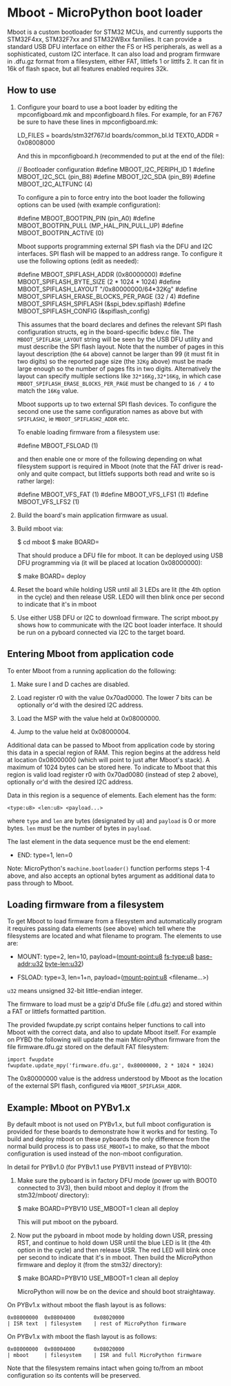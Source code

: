 Mboot - MicroPython boot loader
===============================

Mboot is a custom bootloader for STM32 MCUs, and currently supports the
STM32F4xx, STM32F7xx and STM32WBxx families.  It can provide a standard USB DFU
interface on either the FS or HS peripherals, as well as a sophisticated, custom I2C
interface.  It can also load and program firmware in .dfu.gz format from a
filesystem, either FAT, littlefs 1 or littlfs 2.
It can fit in 16k of flash space, but all features enabled requires 32k.

How to use
----------

1. Configure your board to use a boot loader by editing the mpconfigboard.mk
   and mpconfigboard.h files.  For example, for an F767 be sure to have these
   lines in mpconfigboard.mk:

    LD_FILES = boards/stm32f767.ld boards/common_bl.ld
    TEXT0_ADDR = 0x08008000

   And this in mpconfigboard.h (recommended to put at the end of the file):

    // Bootloader configuration
    #define MBOOT_I2C_PERIPH_ID 1
    #define MBOOT_I2C_SCL (pin_B8)
    #define MBOOT_I2C_SDA (pin_B9)
    #define MBOOT_I2C_ALTFUNC (4)

   To configure a pin to force entry into the boot loader the following
   options can be used (with example configuration):

    #define MBOOT_BOOTPIN_PIN (pin_A0)
    #define MBOOT_BOOTPIN_PULL (MP_HAL_PIN_PULL_UP)
    #define MBOOT_BOOTPIN_ACTIVE (0)

   Mboot supports programming external SPI flash via the DFU and I2C
   interfaces.  SPI flash will be mapped to an address range.  To
   configure it use the following options (edit as needed):

    #define MBOOT_SPIFLASH_ADDR (0x80000000)
    #define MBOOT_SPIFLASH_BYTE_SIZE (2 * 1024 * 1024)
    #define MBOOT_SPIFLASH_LAYOUT "/0x80000000/64*32Kg"
    #define MBOOT_SPIFLASH_ERASE_BLOCKS_PER_PAGE (32 / 4)
    #define MBOOT_SPIFLASH_SPIFLASH (&spi_bdev.spiflash)
    #define MBOOT_SPIFLASH_CONFIG (&spiflash_config)

   This assumes that the board declares and defines the relevant SPI flash
   configuration structs, eg in the board-specific bdev.c file.  The
   `MBOOT_SPIFLASH_LAYOUT` string will be seen by the USB DFU utility and
   must describe the SPI flash layout.  Note that the number of pages in
   this layout description (the `64` above) cannot be larger than 99 (it
   must fit in two digits) so the reported page size (the `32Kg` above)
   must be made large enough so the number of pages fits in two digits.
   Alternatively the layout can specify multiple sections like
   `32*16Kg,32*16Kg`, in which case `MBOOT_SPIFLASH_ERASE_BLOCKS_PER_PAGE`
   must be changed to `16 / 4` to match the `16Kg` value.

   Mboot supports up to two external SPI flash devices.  To configure the
   second one use the same configuration names as above but with
   `SPIFLASH2`, ie `MBOOT_SPIFLASH2_ADDR` etc.

   To enable loading firmware from a filesystem use:

    #define MBOOT_FSLOAD (1)

   and then enable one or more of the following depending on what filesystem
   support is required in Mboot (note that the FAT driver is read-only and
   quite compact, but littlefs supports both read and write so is rather
   large):

    #define MBOOT_VFS_FAT (1)
    #define MBOOT_VFS_LFS1 (1)
    #define MBOOT_VFS_LFS2 (1)

2. Build the board's main application firmware as usual.

3. Build mboot via:

    $ cd mboot
    $ make BOARD=<board-id>

   That should produce a DFU file for mboot.  It can be deployed using
   USB DFU programming via (it will be placed at location 0x08000000):

    $ make BOARD=<board-id> deploy

4. Reset the board while holding USR until all 3 LEDs are lit (the 4th option in
   the cycle) and then release USR.  LED0 will then blink once per second to
   indicate that it's in mboot

5. Use either USB DFU or I2C to download firmware.  The script mboot.py shows how
   to communicate with the I2C boot loader interface.  It should be run on a
   pyboard connected via I2C to the target board.

Entering Mboot from application code
------------------------------------

To enter Mboot from a running application do the following:

1. Make sure I and D caches are disabled.

2. Load register r0 with the value 0x70ad0000.  The lower 7 bits can be
   optionally or'd with the desired I2C address.

3. Load the MSP with the value held at 0x08000000.

4. Jump to the value held at 0x08000004.

Additional data can be passed to Mboot from application code by storing this
data in a special region of RAM.  This region begins at the address held at
location 0x08000000 (which will point to just after Mboot's stack).  A
maximum of 1024 bytes can be stored here.  To indicate to Mboot that this
region is valid load register r0 with 0x70ad0080 (instead of step 2 above),
optionally or'd with the desired I2C address.

Data in this region is a sequence of elements.  Each element has the form:

    <type:u8> <len:u8> <payload...>

where `type` and `len` are bytes (designated by `u8`) and `payload` is 0 or
more bytes.  `len` must be the number of bytes in `payload`.

The last element in the data sequence must be the end element:

* END: type=1, len=0

Note: MicroPython's `machine.bootloader()` function performs steps 1-4
above, and also accepts an optional bytes argument as additional data to
pass through to Mboot.

Loading firmware from a filesystem
----------------------------------

To get Mboot to load firmware from a filesystem and automatically program it
requires passing data elements (see above) which tell where the filesystems
are located and what filename to program.  The elements to use are:

* MOUNT: type=2, len=10, payload=(<mount-point:u8> <fs-type:u8> <base-addr:u32> <byte-len:u32>)

* FSLOAD: type=3, len=1+n, payload=(<mount-point:u8> <filename...>)

`u32` means unsigned 32-bit little-endian integer.

The firmware to load must be a gzip'd DfuSe file (.dfu.gz) and stored within a
FAT or littlefs formatted partition.

The provided fwupdate.py script contains helper functions to call into Mboot
with the correct data, and also to update Mboot itself.  For example on PYBD
the following will update the main MicroPython firmware from the file
firmware.dfu.gz stored on the default FAT filesystem:

    import fwupdate
    fwupdate.update_mpy('firmware.dfu.gz', 0x80000000, 2 * 1024 * 1024)

The 0x80000000 value is the address understood by Mboot as the location of
the external SPI flash, configured via `MBOOT_SPIFLASH_ADDR`.

Example: Mboot on PYBv1.x
-------------------------

By default mboot is not used on PYBv1.x, but full mboot configuration is provided
for these boards to demonstrate how it works and for testing.  To build and
deploy mboot on these pyboards the only difference from the normal build process
is to pass `USE_MBOOT=1` to make, so that the mboot configuration is used instead
of the non-mboot configuration.

In detail for PYBv1.0 (for PYBv1.1 use PYBV11 instead of PYBV10):

1. Make sure the pyboard is in factory DFU mode (power up with BOOT0 connected to
   3V3), then build mboot and deploy it (from the stm32/mboot/ directory):

    $ make BOARD=PYBV10 USE_MBOOT=1 clean all deploy

   This will put mboot on the pyboard.

2. Now put the pyboard in mboot mode by holding down USR, pressing RST, and
   continue to hold down USR until the blue LED is lit (the 4th option in the
   cycle) and then release USR.  The red LED will blink once per second to
   indicate that it's in mboot.  Then build the MicroPython firmware and deploy
   it (from the stm32/ directory):

    $ make BOARD=PYBV10 USE_MBOOT=1 clean all deploy

   MicroPython will now be on the device and should boot straightaway.

On PYBv1.x without mboot the flash layout is as follows:

    0x08000000  0x08004000      0x08020000
    | ISR text  | filesystem    | rest of MicroPython firmware

On PYBv1.x with mboot the flash layout is as follows:

    0x08000000  0x08004000      0x08020000
    | mboot     | filesystem    | ISR and full MicroPython firmware

Note that the filesystem remains intact when going to/from an mboot configuration
so its contents will be preserved.
